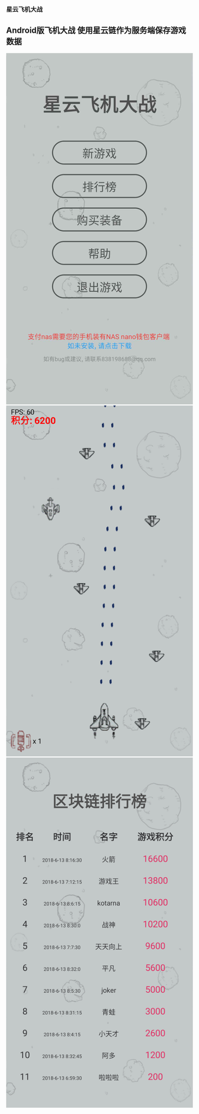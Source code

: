 ### 星云飞机大战
## Android版飞机大战 使用星云链作为服务端保存游戏数据

![image](https://github.com/Zhaoss/NasAircraftWar/blob/master/demo1.png)
![image](https://github.com/Zhaoss/NasAircraftWar/blob/master/demo2.png)
![image](https://github.com/Zhaoss/NasAircraftWar/blob/master/demo3.png)

